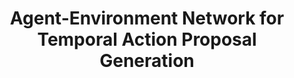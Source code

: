 ---
title: 'Agent-Environment Network for Temporal Action Proposal Generation'

# Authors
# If you created a profile for a user (e.g. the default `admin` user), write the username (folder name) here
# and it will be replaced with their full name and linked to their profile.
authors:
  - Khoa Vo
  - Ngan Le
  - Kashu Yamazaki
  - Akihiro Sugimoto
  - Minh-Triet Tran

# Schedule page publish date (NOT publication's date).
publishDate: '2021-06-06T00:00:00Z'

publication: ICASSP (2021)


abstract: ''

# Summary. An optional shortened abstract.
summary: ''

tags:
  - Temporal Action Proposal

# Display this page in the Featured widget?
featured: false

# Custom links (uncomment lines below)
# links:
# - name: Custom Link
#   url: http://example.org

url_pdf: 'https://ieeexplore.ieee.org/abstract/document/9415101'
url_openreview: ''
url_preprint: 'https://arxiv.org/abs/2107.08323'
url_code: ''
url_poster: ''
url_project: ''
url_slides: ''

# Featured image
# To use, add an image named `featured.jpg/png` to your page's folder.
image: 
  focal_point: ''
  preview_only: false

# Associated Projects (optional).
#   Associate this publication with one or more of your projects.
#   Simply enter your project's folder or file name without extension.
#   E.g. `internal-project` references `content/project/internal-project/index.md`.
#   Otherwise, set `projects: []`.
projects:
  - example

# Slides (optional).
#   Associate this publication with Markdown slides.
#   Simply enter your slide deck's filename without extension.
#   E.g. `slides: "example"` references `content/slides/example/index.md`.
#   Otherwise, set `slides: ""`.
slides: example
---